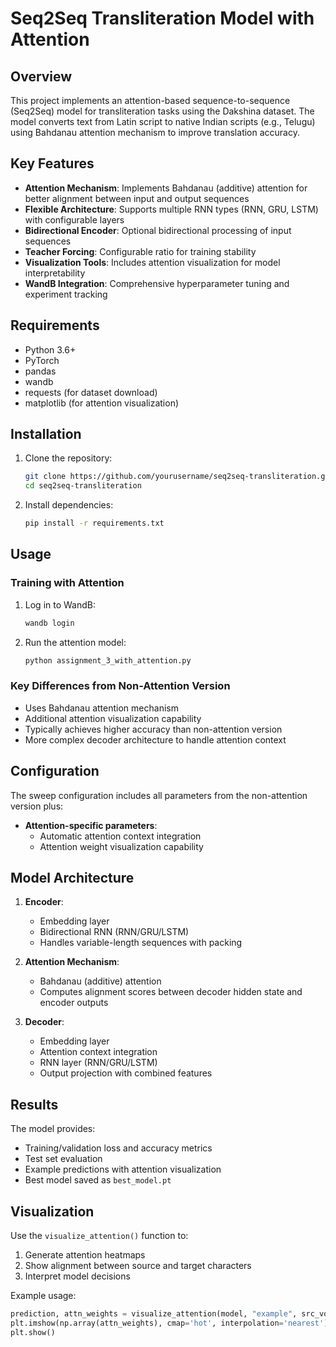 # Seq2Seq Transliteration Model with Attention

## Overview

This project implements an attention-based sequence-to-sequence (Seq2Seq) model for transliteration tasks using the Dakshina dataset. The model converts text from Latin script to native Indian scripts (e.g., Telugu) using Bahdanau attention mechanism to improve translation accuracy.

## Key Features

- **Attention Mechanism**: Implements Bahdanau (additive) attention for better alignment between input and output sequences
- **Flexible Architecture**: Supports multiple RNN types (RNN, GRU, LSTM) with configurable layers
- **Bidirectional Encoder**: Optional bidirectional processing of input sequences
- **Teacher Forcing**: Configurable ratio for training stability
- **Visualization Tools**: Includes attention visualization for model interpretability
- **WandB Integration**: Comprehensive hyperparameter tuning and experiment tracking

## Requirements

- Python 3.6+
- PyTorch
- pandas
- wandb
- requests (for dataset download)
- matplotlib (for attention visualization)

## Installation

1. Clone the repository:
   ```bash
   git clone https://github.com/yourusername/seq2seq-transliteration.git
   cd seq2seq-transliteration
   ```

2. Install dependencies:
   ```bash
   pip install -r requirements.txt
   ```

## Usage

### Training with Attention

1. Log in to WandB:
   ```bash
   wandb login
   ```

2. Run the attention model:
   ```bash
   python assignment_3_with_attention.py
   ```

### Key Differences from Non-Attention Version

- Uses Bahdanau attention mechanism
- Additional attention visualization capability
- Typically achieves higher accuracy than non-attention version
- More complex decoder architecture to handle attention context

## Configuration

The sweep configuration includes all parameters from the non-attention version plus:

- **Attention-specific parameters**:
  - Automatic attention context integration
  - Attention weight visualization capability

## Model Architecture

1. **Encoder**:
   - Embedding layer
   - Bidirectional RNN (RNN/GRU/LSTM)
   - Handles variable-length sequences with packing

2. **Attention Mechanism**:
   - Bahdanau (additive) attention
   - Computes alignment scores between decoder hidden state and encoder outputs

3. **Decoder**:
   - Embedding layer
   - Attention context integration
   - RNN layer (RNN/GRU/LSTM)
   - Output projection with combined features

## Results

The model provides:
- Training/validation loss and accuracy metrics
- Test set evaluation
- Example predictions with attention visualization
- Best model saved as `best_model.pt`

## Visualization

Use the `visualize_attention()` function to:
1. Generate attention heatmaps
2. Show alignment between source and target characters
3. Interpret model decisions

Example usage:
```python
prediction, attn_weights = visualize_attention(model, "example", src_vocab, tgt_vocab, device)
plt.imshow(np.array(attn_weights), cmap='hot', interpolation='nearest')
plt.show()
```
